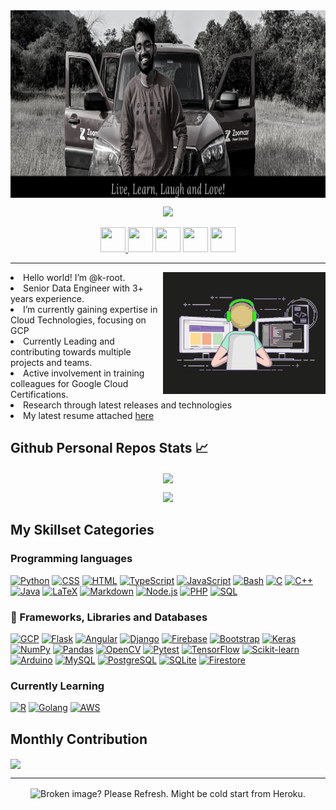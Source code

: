 
<img align="center" width="1200" height="300" src="assets/BannerKaushik1.png">
<p align="center">
  <!--   dynamic type header -->
      <img src="https://readme-typing-svg.herokuapp.com/?%20font=Josefin+Sans&color=%237267CB&size=27&center=true&vCenter=true&width=500&height=75&lines=Senior+Data+Engineer;Google+Cloud+Platform+expertise;Web+App+Developer;2.5%2B+yrs+of+Industry+experience;Production+grade+implementations;Always+ready+to+learn!">
  
</p>
<p align="center">
  <a href="https://www.linkedin.com/in/koiladakaushik/"><img width="40px" height="40px" src="https://img.icons8.com/nolan/50/linkedin.png"/>
  </a>
  <a href="https://github.com/k-root"><img width="40px" height="40px" src="https://img.icons8.com/nolan/64/github.png"/></a>
  <a href="https://www.instagram.com/k_root7/"><img width="40px" height="40px" src="https://img.icons8.com/nolan/64/instagram-new.png"/></a>
  <a href="https://www.buymeacoffee.com/kroot"><img width="40px" height="40px" src="https://img.icons8.com/nolan/64/cup.png"/></a>
  <a href="mailto:koiladakaushik.98@gmail.com"><img width="40px" height="40px" src="https://img.icons8.com/nolan/64/gmail.png"/></a>
</p>
<hr>
<div>
  <!--   coder gif -->
  <img align="right" src="assets/coder_gif_3.gif" width="260"></img>
  <span align="left">
      <li> Hello world! I’m @k-root.</li>
      <li> Senior Data Engineer with 3+ years experience.</li>
      <li> I’m currently gaining expertise in Cloud Technologies, focusing on GCP</li>
      <li> Currently Leading and contributing towards multiple projects and teams.</li>
      <li> Active involvement in training colleagues for Google Cloud Certifications.</li>
      <li> Research through latest releases and technologies</li>
      <li> My latest resume attached <a href="assets/resume1.pdf">here</a></li>
  </span>
  <span align="right">
  </span> 
</div>

<div>

## Github Personal Repos Stats 📈
  <p align="center">
    <img align="center" src="http://github-readme-streak-stats.herokuapp.com?user=k-root&theme=dark&date_format=M%20j%5B%2C%20Y%5D"><!-- Streak card-->
  </p>
  <p align="center">
    <img src="https://github-readme-stats.vercel.app/api?username=k-root&show_icons=true&theme=dark&show_icons=true&count_private=true&hide=contribs"><!--   stats card -->
  </p>
</div>
<div>

  ##  My Skillset Categories

###  Programming languages

<p>
    <a href="https://github.com/search?q=user%3Ak-root+language%3Apython"><img alt="Python" src="https://img.shields.io/badge/Python-14354C.svg?style=for-the-badge&logo=python&logoColor=white"></a>
    <a href="https://github.com/search?q=user%3Ak-root+language%3Acss"><img alt="CSS" src="https://img.shields.io/badge/CSS-1572B6.svg?style=for-the-badge&logo=css3&logoColor=white"></a>
    <a href="https://github.com/search?q=user%3Ak-root+language%3Ahtml"><img alt="HTML" src="https://img.shields.io/badge/HTML-E34F26.svg?style=for-the-badge&logo=html5&logoColor=white"></a>
    <a href="https://github.com/search?q=user%3Ak-root+language%3AtypeScript"><img alt="TypeScript" src="https://img.shields.io/badge/TypeScript-007ACC.svg?style=for-the-badge&logo=typescript&logoColor=white"></a>
    <a href="https://github.com/search?q=user%3Ak-root+language%3Ajavascript"><img alt="JavaScript" src="https://img.shields.io/badge/JavaScript-F7DF1E.svg?style=for-the-badge&logo=javascript&logoColor=black"></a>
    <a href="https://github.com/search?q=user%3Ak-root+language%3Abash"><img alt="Bash" src="https://img.shields.io/badge/Bash-121011.svg?style=for-the-badge&logo=gnu-bash&logoColor=white"></a>
    <a href="https://github.com/search?q=user%3Ak-root+language%3Ac"><img alt="C" src="https://custom-icon-badges.herokuapp.com/badge/C-03599C.svg?style=for-the-badge&logo=c-in-hexagon&logoColor=white"></a>
    <a href="https://github.com/search?q=user%3Ak-root+language%3Acpp"><img alt="C++" src="https://custom-icon-badges.herokuapp.com/badge/C++-9C033A.svg?style=for-the-badge&logo=cpp2&logoColor=white"></a>
    <a href="https://github.com/search?q=user%3Ak-root+language%3Ajava"><img alt="Java" src="https://img.shields.io/badge/Java-007396.svg?style=for-the-badge&logo=java&logoColor=white"></a>
    <a href="https://github.com/search?q=user%3Ak-root+language%3Atex"><img alt="LaTeX" src="https://img.shields.io/badge/LaTeX-008080.svg?style=for-the-badge&logo=LaTeX&logoColor=white"></a>
    <a href="https://github.com/search?q=user%3Ak-root+language%3Amarkdown"><img alt="Markdown" src="https://img.shields.io/badge/Markdown-000000.svg?style=for-the-badge&logo=markdown&logoColor=white"></a>
    <a href="https://github.com/search?q=user%3Ak-root+language%3Ajavascript"><img alt="Node.js" src="https://img.shields.io/badge/Node.js-43853D.svg?style=for-the-badge&logo=node.js&logoColor=white"></a>
    <a href="https://github.com/search?q=user%3Ak-root+language%3Aphp"><img alt="PHP" src="https://img.shields.io/badge/PHP-777BB4.svg?style=for-the-badge&logo=php&logoColor=white"></a>
    <a href="https://github.com/search?q=user%3Ak-root+language%3Asql"><img alt="SQL" src="https://custom-icon-badges.herokuapp.com/badge/SQL-025E8C.svg?style=for-the-badge&logo=database&logoColor=white"></a>
</p>



### 🧰 Frameworks, Libraries and Databases

<p>
    <a href="#"><img alt="GCP" src="https://img.shields.io/badge/GCP-006eff?style=for-the-badge&logo=googlecloud&logoColor=white"></a>
    <a href="#"><img alt="Flask" src="https://img.shields.io/badge/-Flask-E8E8E8?style=for-the-badge&logo=flask&logoColor=black"></a>
    <a href="#"><img alt="Angular" src="https://img.shields.io/badge/-Angular-f71b1b?style=for-the-badge&logo=angular&logoColor=whire"></a>
    <a href="#"><img alt="Django" src="https://img.shields.io/badge/Django-092E20?style=for-the-badge&logo=django&logoColor=white"></a>
    <a href="#"><img alt="Firebase" src="https://img.shields.io/badge/Firebase-FF6E00?style=for-the-badge&logo=firebase&logoColor=white"></a>
    <a href="#"><img alt="Bootstrap" src="https://img.shields.io/badge/Bootstrap-7952B3.svg?style=for-the-badge&logo=bootstrap&logoColor=white"></a>
    <a href="#"><img alt="Keras" src="https://img.shields.io/badge/Keras-D00000.svg?style=for-the-badge&logo=Keras&logoColor=white"></a>
    <a href="#"><img alt="NumPy" src="https://img.shields.io/badge/Numpy-013243.svg?style=for-the-badge&logo=numpy&logoColor=white"></a>
    <a href="#"><img alt="Pandas" src="https://img.shields.io/badge/Pandas-150458.svg?style=for-the-badge&logo=pandas&logoColor=white"></a>
    <a href="#"><img alt="OpenCV" src="https://custom-icon-badges.herokuapp.com/badge/OpenCV-366488.svg?style=for-the-badge&logo=opencv&logoColor=white"></a>
    <a href="#"><img alt="Pytest" src="https://img.shields.io/badge/Pytest-0A9EDC.svg?style=for-the-badge&logo=pytest&logoColor=white"></a>
    <a href="#"><img alt="TensorFlow" src="https://img.shields.io/badge/TensorFlow-FF6F00.svg?style=for-the-badge&logo=TensorFlow&logoColor=white"></a>  
    <a href="#"><img alt="Scikit-learn" src="https://img.shields.io/badge/Scikit-03fce3.svg?style=for-the-badge&logo=scikitlearn&logoColor=white"></a>  
    <a href="#"><img alt="Arduino" src="https://img.shields.io/badge/-Arduino-00979D?style=for-the-badge&logo=Arduino&logoColor=white"></a>
    <a href="#"><img alt="MySQL" src="https://img.shields.io/badge/MySQL-00f.svg?style=for-the-badge&logo=mysql&logoColor=white"></a>
    <a href="#"><img alt="PostgreSQL" src ="https://img.shields.io/badge/PostgreSQL-316192.svg?style=for-the-badge&logo=postgresql&logoColor=white"></a>
    <a href="#"><img alt="SQLite" src ="https://img.shields.io/badge/SQLite-07405e.svg?style=for-the-badge&logo=sqlite&logoColor=white"></a>
    <a href="#"><img alt="Firestore" src="https://img.shields.io/badge/Firestore-FF6E00?style=for-the-badge&logo=firebase&logoColor=white"></a>
    
</p>

###  Currently Learning
<p>
    <a href="https://github.com/search?q=user%3Ak-root+language%3Ar"><img alt="R" src="https://img.shields.io/badge/R-276DC3.svg?style=for-the-badge&logo=r&logoColor=white"></a>
    <a href="https://github.com/search?q=user%3Ak-root+language%3Agolang"><img alt="Golang" src="https://img.shields.io/badge/Golang-blue?style=for-the-badge&logo=go&logoColor=white"></a>
    <a href="#"><img alt="AWS" src="https://img.shields.io/badge/AWS-white?style=for-the-badge&logo=amazon&logoColor=orange"></a>
</p>

<!-- ###  Languages in Personal Projects -->

  <!-- <img src="https://github-readme-stats.vercel.app/api/top-langs/?username=k-root&layout=compact">   -->
</div>

<div>
  
  ## Monthly Contribution
  <!--   activity graph card -->
  <img align="center" src="https://activity-graph-kroot.herokuapp.com/graph?username=k-root&theme=dracula"></img>
</div>

<hr>
<p align="center">
<img align="center" src="https://komarev.com/ghpvc/?username=k-root" alt="Broken image? Please Refresh. Might be cold start from Heroku.">
</p>
